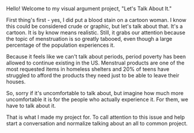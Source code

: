 Hello! Welcome to my visual argument project, "Let's Talk About It."

First thing's first - yes, I did put a blood stain on a cartoon woman. I know this could be considered crude or graphic, but let's talk about that. It's a cartoon. It is by know means realistic. Still, it grabs our attention because the topic of menstruation is so greatly tabooed, even though a large percentage of the population experiences it.

Because it feels like we can't talk about periods, period poverty has been allowed to continue existing in the US. Menstrual products are one of the most requested items in homeless shelters and 20% of teens have struggled to afford the products they need just to be able to leave their houses.

So, sorry if it's uncomfortable to talk about, but imagine how much more uncomfortable it is for the people who actually experience it. For them, we have to talk about it.

That is what I made my project for. To call attention to this issue and help start a conversation and normalize talking about an all to common project.
